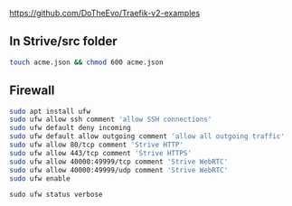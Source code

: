 https://github.com/DoTheEvo/Traefik-v2-examples

## In Strive/src folder
```bash
touch acme.json && chmod 600 acme.json

```

## Firewall
```bash
sudo apt install ufw
sudo ufw allow ssh comment 'allow SSH connections'
sudo ufw default deny incoming
sudo ufw default allow outgoing comment 'allow all outgoing traffic'
sudo ufw allow 80/tcp comment 'Strive HTTP'
sudo ufw allow 443/tcp comment 'Strive HTTPS'
sudo ufw allow 40000:49999/tcp comment 'Strive WebRTC'
sudo ufw allow 40000:49999/udp comment 'Strive WebRTC'
sudo ufw enable
```

`sudo ufw status verbose`